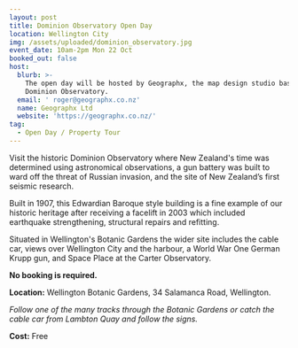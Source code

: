 ```yaml
---
layout: post
title: Dominion Observatory Open Day
location: Wellington City
img: /assets/uploaded/dominion_observatory.jpg
event_date: 10am-2pm Mon 22 Oct
booked_out: false
host:
  blurb: >-
    The open day will be hosted by Geographx, the map design studio based in the
    Dominion Observatory.
  email: ' roger@geographx.co.nz'
  name: Geographx Ltd
  website: 'https://geographx.co.nz/'
tag:
  - Open Day / Property Tour
---
```

Visit the historic Dominion Observatory where New Zealand's time was determined using astronomical observations, a gun battery was built to ward off the threat of Russian invasion, and the site of New Zealand’s first seismic research.

Built in 1907, this Edwardian Baroque style building is a fine example of our historic heritage after receiving a facelift in 2003 which included earthquake strengthening, structural repairs and refitting. 

Situated in Wellington's Botanic Gardens the wider site includes the cable car, views over Wellington City and the harbour, a World War One German Krupp gun, and Space Place at the Carter Observatory. 

**No booking is required.** 

**Location:** Wellington Botanic Gardens, 34 Salamanca Road, Wellington.

_Follow one of the many tracks through the Botanic Gardens or catch the cable car from Lambton Quay and follow the signs._

**Cost:** Free

